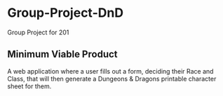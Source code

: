 # Group-Project-DnD
Group Project for 201

## Minimum Viable Product
 A web application where a user fills out a form, deciding their Race and Class, that will then generate a Dungeons & Dragons printable character sheet for them.
